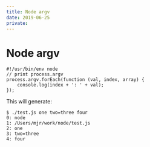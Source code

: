 ```yaml
---
title: Node argv
date: 2019-06-25
private:
---
```

# Node argv

    #!/usr/bin/env node
    // print process.argv
    process.argv.forEach(function (val, index, array) {
        console.log(index + ': ' + val);
    });

This will generate:

    $ ./test.js one two=three four
    0: node
    1: /Users/mjr/work/node/test.js
    2: one
    3: two=three
    4: four